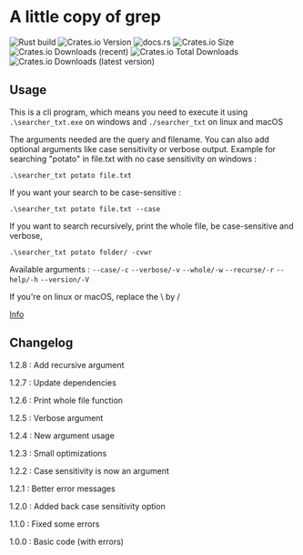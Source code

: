 # A little copy of grep

![Rust build](https://github.com/Raphdf201/minigrep/actions/workflows/rust.yml/badge.svg)
![Crates.io Version](https://img.shields.io/crates/v/searcher_txt)
![docs.rs](https://img.shields.io/docsrs/searcher_txt)
![Crates.io Size](https://img.shields.io/crates/size/searcher_txt)
![Crates.io Downloads (recent)](https://img.shields.io/crates/dr/searcher_txt)
![Crates.io Total Downloads](https://img.shields.io/crates/d/searcher_txt)
![Crates.io Downloads (latest version)](https://img.shields.io/crates/dv/searcher_txt)

## Usage

This is a cli program, which means you need to execute it using `.\searcher_txt.exe` on windows and `./searcher_txt` on
linux and macOS

The arguments needed are the query and filename. You can also add optional arguments like case sensitivity or verbose
output. Example for searching "potato" in file.txt with no case sensitivity on windows :

```
.\searcher_txt potato file.txt
```

If you want your search to be case-sensitive :

```
.\searcher_txt potato file.txt --case
```

If you want to search recursively, print the whole file, be case-sensitive and verbose, 

```
.\searcher_txt potato folder/ -cvwr
```

Available arguments :
`--case/-c`
`--verbose/-v`
`--whole/-w`
`--recurse/-r`
`--help/-h`
`--version/-V`

If you're on linux or macOS, replace the \ by /

[Info](https://docs.raphdf201.net/minigrep/)

## Changelog

1.2.8 : Add recursive argument

1.2.7 : Update dependencies

1.2.6 : Print whole file function

1.2.5 : Verbose argument

1.2.4 : New argument usage

1.2.3 : Small optimizations

1.2.2 : Case sensitivity is now an argument

1.2.1 : Better error messages

1.2.0 : Added back case sensitivity option

1.1.0 : Fixed some errors

1.0.0 : Basic code (with errors)
